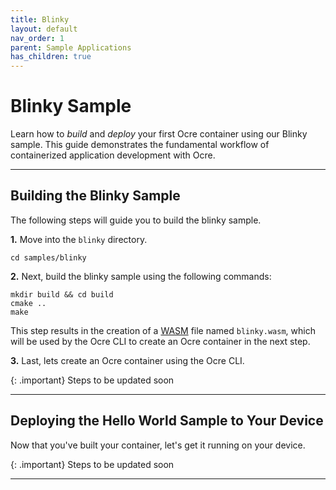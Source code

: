 ```yaml
---
title: Blinky 
layout: default
nav_order: 1 
parent: Sample Applications
has_children: true 
---
```


# Blinky Sample

Learn how to *build* and *deploy* your first Ocre container using our Blinky sample. This guide demonstrates the fundamental workflow of containerized application development with Ocre.

---

## Building the Blinky Sample

The following steps will guide you to build the blinky sample.

**1.** Move into the `blinky` directory.
```
cd samples/blinky
```

**2.** Next, build the blinky sample using the following commands:
```
mkdir build && cd build
cmake ..
make
```

This step results in the creation of a [WASM](https://webassembly.org/) file named `blinky.wasm`, which will be used by the Ocre CLI to create an Ocre container in the next step.

**3.** Last, lets create an Ocre container using the Ocre CLI. 

{: .important}
Steps to be updated soon

___

## Deploying the Hello World Sample to Your Device 

Now that you've built your container, let's get it running on your device.

{: .important}
Steps to be updated soon

---